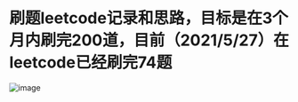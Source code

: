# 刷题leetcode记录和思路，目标是在3个月内刷完200道，目前（2021/5/27）在leetcode已经刷完74题
![image](https://user-images.githubusercontent.com/84114842/119762263-f3ab3400-bedf-11eb-9d8d-2227b1387749.png)
